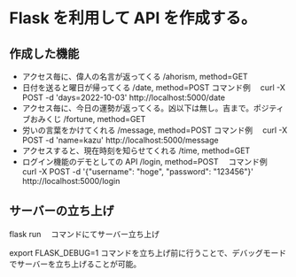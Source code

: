 # Flask を利用して API を作成する。

## 作成した機能

- アクセス毎に、偉人の名言が返ってくる /ahorism, method=GET
- 日付を送ると曜日が帰ってくる /date, method=POST コマンド例　 curl -X POST -d 'days=2022-10-03' http://localhost:5000/date
- アクセス毎に、今日の運勢が返ってくる。凶以下は無し。吉まで。ポジティブおみくじ /fortune, method=GET
- 労いの言葉をかけてくれる /message, method=POST コマンド例　 curl -X POST -d 'name=kazu' http://localhost:5000/message
- アクセスすると、現在時刻を知らせてくれる /time, method=GET
- ログイン機能のデモとしての API /login, method=POST 　コマンド例　 curl -X POST -d '{"username": "hoge", "password": "123456"}' http://localhost:5000/login

## サーバーの立ち上げ

flask run 　コマンドにてサーバー立ち上げ

export FLASK_DEBUG=1 コマンドを立ち上げ前に行うことで、デバッグモードでサーバーを立ち上げることが可能。
